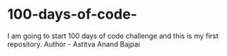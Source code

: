 # 100-days-of-code-
I am going to start 100 days of code challenge and this is my first repository.
Author - Astitva Anand Bajpai
